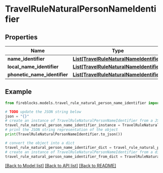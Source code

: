 # TravelRuleNaturalPersonNameIdentifier


## Properties

Name | Type | Description | Notes
------------ | ------------- | ------------- | -------------
**name_identifier** | [**List[TravelRuleNaturalNameIdentifier]**](TravelRuleNaturalNameIdentifier.md) |  | [optional] 
**local_name_identifier** | [**List[TravelRuleNaturalNameIdentifier]**](TravelRuleNaturalNameIdentifier.md) |  | [optional] 
**phonetic_name_identifier** | [**List[TravelRuleNaturalNameIdentifier]**](TravelRuleNaturalNameIdentifier.md) |  | [optional] 

## Example

```python
from fireblocks.models.travel_rule_natural_person_name_identifier import TravelRuleNaturalPersonNameIdentifier

# TODO update the JSON string below
json = "{}"
# create an instance of TravelRuleNaturalPersonNameIdentifier from a JSON string
travel_rule_natural_person_name_identifier_instance = TravelRuleNaturalPersonNameIdentifier.from_json(json)
# print the JSON string representation of the object
print(TravelRuleNaturalPersonNameIdentifier.to_json())

# convert the object into a dict
travel_rule_natural_person_name_identifier_dict = travel_rule_natural_person_name_identifier_instance.to_dict()
# create an instance of TravelRuleNaturalPersonNameIdentifier from a dict
travel_rule_natural_person_name_identifier_from_dict = TravelRuleNaturalPersonNameIdentifier.from_dict(travel_rule_natural_person_name_identifier_dict)
```
[[Back to Model list]](../README.md#documentation-for-models) [[Back to API list]](../README.md#documentation-for-api-endpoints) [[Back to README]](../README.md)


